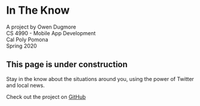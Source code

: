# In The Know

A project by Owen Dugmore  
CS 4990 - Mobile App Development  
Cal Poly Pomona  
Spring 2020

## This page is under construction

Stay in the know about the situations around you, using the power of Twitter and local news.

Check out the project on [GitHub](https://github.com/oadugmore/in_the_know)
